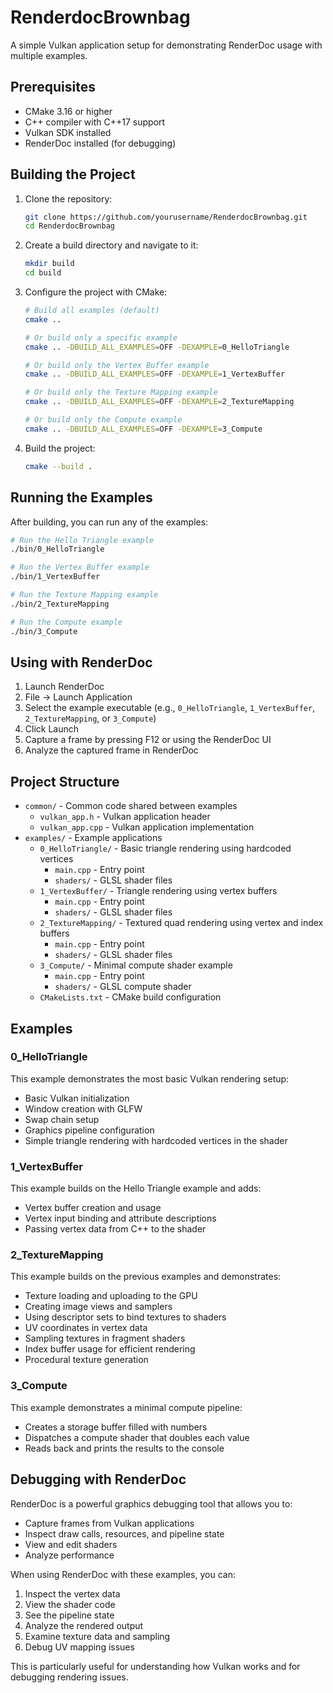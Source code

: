 # RenderdocBrownbag

A simple Vulkan application setup for demonstrating RenderDoc usage with multiple examples.

## Prerequisites

- CMake 3.16 or higher
- C++ compiler with C++17 support
- Vulkan SDK installed
- RenderDoc installed (for debugging)

## Building the Project

1. Clone the repository:
   ```bash
   git clone https://github.com/yourusername/RenderdocBrownbag.git
   cd RenderdocBrownbag
   ```

2. Create a build directory and navigate to it:
   ```bash
   mkdir build
   cd build
   ```

3. Configure the project with CMake:
   ```bash
   # Build all examples (default)
   cmake ..

   # Or build only a specific example
   cmake .. -DBUILD_ALL_EXAMPLES=OFF -DEXAMPLE=0_HelloTriangle

   # Or build only the Vertex Buffer example
   cmake .. -DBUILD_ALL_EXAMPLES=OFF -DEXAMPLE=1_VertexBuffer

   # Or build only the Texture Mapping example
   cmake .. -DBUILD_ALL_EXAMPLES=OFF -DEXAMPLE=2_TextureMapping

   # Or build only the Compute example
   cmake .. -DBUILD_ALL_EXAMPLES=OFF -DEXAMPLE=3_Compute
   ```

4. Build the project:
   ```bash
   cmake --build .
   ```

## Running the Examples

After building, you can run any of the examples:

```bash
# Run the Hello Triangle example
./bin/0_HelloTriangle

# Run the Vertex Buffer example
./bin/1_VertexBuffer

# Run the Texture Mapping example
./bin/2_TextureMapping

# Run the Compute example
./bin/3_Compute
```

## Using with RenderDoc

1. Launch RenderDoc
2. File -> Launch Application
3. Select the example executable (e.g., `0_HelloTriangle`, `1_VertexBuffer`, `2_TextureMapping`, or `3_Compute`)
4. Click Launch
5. Capture a frame by pressing F12 or using the RenderDoc UI
6. Analyze the captured frame in RenderDoc

## Project Structure

- `common/` - Common code shared between examples
  - `vulkan_app.h` - Vulkan application header
  - `vulkan_app.cpp` - Vulkan application implementation
- `examples/` - Example applications
  - `0_HelloTriangle/` - Basic triangle rendering using hardcoded vertices
    - `main.cpp` - Entry point
    - `shaders/` - GLSL shader files
  - `1_VertexBuffer/` - Triangle rendering using vertex buffers
    - `main.cpp` - Entry point
    - `shaders/` - GLSL shader files
  - `2_TextureMapping/` - Textured quad rendering using vertex and index buffers
    - `main.cpp` - Entry point
    - `shaders/` - GLSL shader files
  - `3_Compute/` - Minimal compute shader example
    - `main.cpp` - Entry point
    - `shaders/` - GLSL compute shader
  - `CMakeLists.txt` - CMake build configuration

## Examples

### 0_HelloTriangle

This example demonstrates the most basic Vulkan rendering setup:
- Basic Vulkan initialization
- Window creation with GLFW
- Swap chain setup
- Graphics pipeline configuration
- Simple triangle rendering with hardcoded vertices in the shader

### 1_VertexBuffer

This example builds on the Hello Triangle example and adds:
- Vertex buffer creation and usage
- Vertex input binding and attribute descriptions
- Passing vertex data from C++ to the shader

### 2_TextureMapping

This example builds on the previous examples and demonstrates:
- Texture loading and uploading to the GPU
- Creating image views and samplers
- Using descriptor sets to bind textures to shaders
- UV coordinates in vertex data
- Sampling textures in fragment shaders
- Index buffer usage for efficient rendering
- Procedural texture generation

### 3_Compute

This example demonstrates a minimal compute pipeline:
- Creates a storage buffer filled with numbers
- Dispatches a compute shader that doubles each value
- Reads back and prints the results to the console

## Debugging with RenderDoc

RenderDoc is a powerful graphics debugging tool that allows you to:
- Capture frames from Vulkan applications
- Inspect draw calls, resources, and pipeline state
- View and edit shaders
- Analyze performance

When using RenderDoc with these examples, you can:
1. Inspect the vertex data
2. View the shader code
3. See the pipeline state
4. Analyze the rendered output
5. Examine texture data and sampling
6. Debug UV mapping issues

This is particularly useful for understanding how Vulkan works and for debugging rendering issues.
